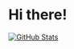 # Hi there!

<a href="https://github.com/sunziping2016">
  <img align="center" alt="GitHub Stats" src="https://github-readme-stats.vercel.app/api?username=sunziping2016&show_icons=true&include_all_commits=true" />
</a>
